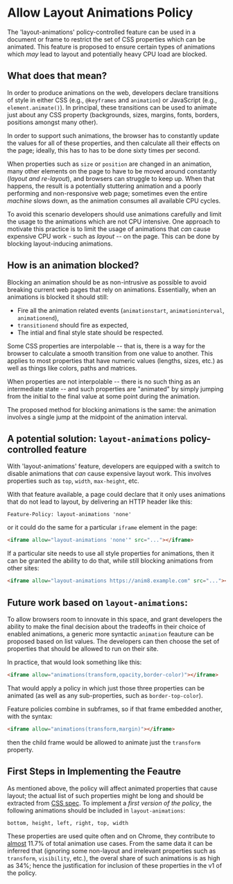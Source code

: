 Allow Layout Animations Policy
===========

The 'layout-animations' policy-controlled feature can be used in a document or frame to
restrict the set of CSS properties which can be animated. This feature is proposed to 
ensure certain types of animations which *may* lead to layout and potentially heavy CPU
load are blocked.

What does that mean?
------------

In order to produce animations on the web, developers declare transitions of style
in either CSS (e.g., `@keyframes` and `animation`) or JavaScript (e.g., `element.animate()`). 
In principal, these transitions can be used to animate just about any CSS property
(backgrounds, sizes, margins, fonts, borders, positions amongst many other).

In order to support such animations, the browser has to constantly update the values for
all of these properties, and then calculate all their effects on the page; ideally, this has
to has to be done sixty times per second.

When properties such as `size` or `position` are changed in an animation, many other 
elements on the page to have to be moved around constantly (*layout and re-layout*), and 
browsers can struggle to keep up. When that happens, the result is a potentially stuttering
animation and a poorly performing and non-responsive web page; sometimes even the entire *machine*
slows down, as the animation consumes all available CPU cycles.

To avoid this scenario developers should use animations carefully and limit the usage to
the animations which are not CPU intensive. One approach to motivate this practice is to
limit the usage of animations that *can* cause expensive CPU work - such as *layout* --
on the page. This can be done by blocking layout-inducing animations.

How is an animation blocked?
------------

Blocking an animation should be as non-intrusive as possible to avoid breaking current
web pages that rely on animations. Essentially, when an animations is blocked it should
still:
  - Fire all the animation related events (`animationstart`, `animationinterval`, `animationend`),
  - `transitionend` should fire as expected,
  - The intial and final style state should be respected.
  
Some CSS properties are interpolable -- that is, there is a way for the
browser to calculate a smooth transition from one value to another. This applies
to most properties that have numeric values (lengths, sizes, etc.) as well as
things like colors, paths and matrices.


When properties are not interpolable -- there is no such thing as an
intermediate state -- and such properties are "animated" by simply jumping
from the initial to the final value at some point during the animation.

The proposed method for blocking animations is the same: the animation involves a
single jump at the midpoint of the animation interval.

A potential solution: `layout-animations` policy-controlled feature
------------

With 'layout-animations' feature, developers are equipped with a switch to
disable animations that *can* cause expensive layout work. This involves properties
such as `top`, `width`, `max-height`, etc.

With that feature available, a page could declare that it only uses animations that
do not lead to layout, by delivering an HTTP header like this:

```http
Feature-Policy: layout-animations 'none'
```

or it could do the same for a particular `iframe` element in the page:

```html
<iframe allow="layout-animations 'none'" src="..."></iframe>
```
If a particular site needs to use all style properties for animations, 
then it can be granted the ability to do that, while still blocking
animations from other sites:

```html
<iframe allow="layout-animations https://anim8.example.com" src="..."></iframe>
```

Future work based on `layout-animations`:
------------

To allow browsers room to innovate in this space, and grant developers the ability
to make the final decision about the tradeoffs in their choice of enabled animations,
a generic more syntactic `animation` feauture can be proposed based on list values.
The developers can then choose the set of properties that should be allowed to run
on their site.

In practice, that would look something like this:

```html
<iframe allow="animations(transform,opacity,border-color)"></iframe>
```

That would apply a policy in which just those three properties can be animated
(as well as any sub-properties, such as `border-top-color`). 

Feature policies combine in subframes, so if that frame embedded another, with
the syntax:

```html
<iframe allow="animations(transform,margin)"></iframe>
```
then the child frame would be allowed to animate just the `transform` property.

First Steps in Implementing the Feautre
-------------
As mentioned above, the policy will affect animated properties that cause layout; the actual list of such properties might be long and should be extracted from [CSS spec](https://drafts.csswg.org/). To implement a *first version of the policy*, the following  animations should be included in `layout-animations`:
```
bottom, height, left, right, top, width
```
These properties are used quite often and on Chrome, they contribute to [almost](https://www.chromestatus.com/metrics/css/animated) 11.7% of total animation use cases. From the same data it can be inferred that (ignoring some non-layout and irrelevant properties such as `transform`, `visibility`, etc.), the overal share of such animations is as high as 34%; hence the justification for inclusion of these properties in the v1 of the policy.

